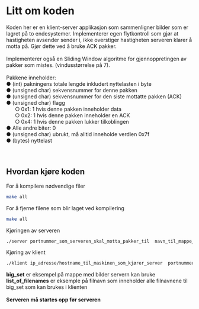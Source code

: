 # Litt om koden
Koden her er en klient-server applikasjon som sammenligner bilder som er lagret på to endesystemer. Implementerer egen flytkontroll som gjør at hastigheten avsender sender i, ikke overstiger
hastigheten serveren klarer å motta på. Gjør dette ved å bruke ACK pakker. 
<br/><br/> Implementerer også en Sliding Window algoritme for gjennoppretingen av pakker som mistes. (vindusstørrelse på 7). <br/> <br/>
Pakkene inneholder: <br/>
● (int) pakningens totale lengde inkludert nyttelasten i byte<br/>
● (unsigned char) sekvensnummer for denne pakken<br/>
● (unsigned char) sekvensnummer for den siste mottatte pakken (ACK)<br/>
● (unsigned char) flagg<br/>
&nbsp;&nbsp;&nbsp;&nbsp;&nbsp;&nbsp;○ 0x1: 1 hvis denne pakken inneholder data<br/>
&nbsp;&nbsp;&nbsp;&nbsp;&nbsp;&nbsp;○ 0x2: 1 hvis denne pakken inneholder en ACK<br/>
&nbsp;&nbsp;&nbsp;&nbsp;&nbsp;&nbsp;○ 0x4: 1 hvis denne pakken lukker tilkoblingen<br/>
● Alle andre biter: 0<br/>
● (unsigned char) ubrukt, må alltid inneholde verdien 0x7f<br/>
● (bytes) nyttelast<br/>
<br/><br/>


## Hvordan kjøre koden

For å kompilere nødvendige filer
```bash 
make all
```

For å fjerne filene som blir laget ved kompilering
```bash 
make all
```
Kjøringen av serveren
```bash
./server portnummer_som_serveren_skal_motta_pakker_til  navn_til_mappe_med_bilder  filnavn_for_utskrift
```
Kjøring av klient 
```bash
./klient ip_adresse/hostname_til_maskinen_som_kjører_server  portnummer_som_server_mottar_pakker_til  filnavn_til_liste_med_navn tapsprosen(mellom 0 - 20)
```
__big_set__ er eksempel på mappe med bilder servern kan bruke <br/>
__list_of_filenames__ er eksemple på filnavn som inneholder alle filnavnene til big_set som kan brukes i klienten <br/><br/>
__Serveren må startes opp før serveren__ 
